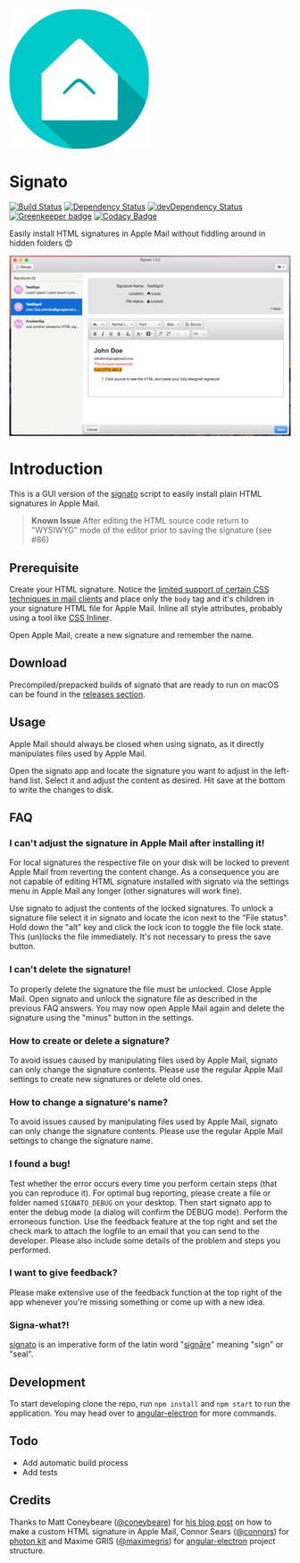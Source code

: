 <img src="./src/favicon.png" width="250"/>

# Signato

[![Build Status](https://travis-ci.org/Nolanus/signato-app.svg?branch=master)](https://travis-ci.org/Nolanus/signato-app)
[![Dependency Status](https://david-dm.org/Nolanus/signato-app.svg)](https://david-dm.org/Nolanus/signato-app)
[![devDependency Status](https://david-dm.org/Nolanus/signato-app/dev-status.svg)](https://david-dm.org/Nolanus/signato-app?type=dev)
[![Greenkeeper badge](https://badges.greenkeeper.io/Nolanus/signato-app.svg)](https://greenkeeper.io/)
[![Codacy Badge](https://api.codacy.com/project/badge/Grade/1116c1f1f410482aa9fa5d4a7f2a67ec)](https://www.codacy.com/app/sebastian-fuss/signato-app?utm_source=github.com&amp;utm_medium=referral&amp;utm_content=Nolanus/signato-app&amp;utm_campaign=Badge_Grade)

Easily install HTML signatures in Apple Mail without fiddling around in hidden folders 😍

![Signato App](./screen.png)

# Introduction

This is a GUI version of the [signato](https://github.com/Nolanus/signato) script to easily install plain HTML signatures in Apple Mail.

> **Known Issue** After editing the HTML source code return to "WYSIWYG" mode of the editor prior to saving the signature (see #86)

## Prerequisite

Create your HTML signature. Notice the [limited support of certain CSS techniques in mail clients](https://www.campaignmonitor.com/css/) and place only the `body` tag and it's children in your signature HTML file for Apple Mail. Inline all style attributes, probably using a tool like [CSS Inliner](https://inliner.cm/).

Open Apple Mail, create a new signature and remember the name.

## Download

Precompiled/prepacked builds of signato that are ready to run on macOS can be found in the [releases section](https://github.com/Nolanus/signato-app/releases).

## Usage

Apple Mail should always be closed when using signato, as it directly manipulates files used by Apple Mail.

Open the signato app and locate the signature you want to adjust in the left-hand list. Select it and adjust the content as desired. Hit save at the bottom to write the changes to disk.

## FAQ

### I can't adjust the signature in Apple Mail after installing it!

For local signatures the respective file on your disk will be locked to prevent Apple Mail from reverting the content change. As a consequence you are not capable of editing HTML signature installed with signato via the settings menu in Apple Mail any longer (other signatures will work fine).

Use signato to adjust the contents of the locked signatures. To unlock a signature file select it in signato and locate the icon next to the "File status". Hold down the "alt" key and click the lock icon to toggle the file lock state. This (un)locks the file immediately. It's not necessary to press the save button.  

### I can't delete the signature!

To properly delete the signature the file must be unlocked. Close Apple Mail. Open signato and unlock the signature file as described in the previous FAQ answers. You may now open Apple Mail again and delete the signature using the "minus" button in the settings.

### How to create or delete a signature?

To avoid issues caused by manipulating files used by Apple Mail, signato can only change the signature contents. Please use the regular Apple Mail settings to create new signatures or delete old ones.

### How to change a signature's name?

To avoid issues caused by manipulating files used by Apple Mail, signato can only change the signature contents. Please use the regular Apple Mail settings to change the signature name.

### I found a bug!

Test whether the error occurs every time you perform certain steps (that you can reproduce it). For optimal bug reporting, please create a file or folder named `SIGNATO_DEBUG` on your desktop. Then start signato app to enter the debug mode (a dialog will confirm the DEBUG mode). Perform the erroneous function. Use the feedback feature at the top right and set the check mark to attach the logfile to an email that you can send to the developer. Please also include some details of the problem and steps you performed.  

### I want to give feedback?

Please make extensive use of the feedback function at the top right of the app whenever you're missing something or come up with a new idea.

### Signa-what?!

[signato](https://en.wiktionary.org/wiki/signato) is an imperative form of the latin word "[signāre](http://www.latin-dictionary.net/definition/35028/signo-signare-signavi-signatus)" meaning "sign" or "seal".

## Development

To start developing clone the repo, run `npm install` and `npm start` to run the application. You may head over to [angular-electron](https://github.com/maximegris/angular-electron) for more commands.

## Todo

- Add automatic build process
- Add tests

## Credits

Thanks to Matt Coneybeare ([@coneybeare](https://github.com/coneybeare)) for [his blog post](http://matt.coneybeare.me/how-to-make-an-html-signature-in-apple-mail-for-sierra-os-x-10-dot-12/) on how to make a custom HTML signature in Apple Mail, Connor Sears ([@connors](https://github.com/connors)) for [photon kit](http://photonkit.com/) and Maxime GRIS ([@maximegris](https://github.com/maximegris)) for [angular-electron](https://github.com/maximegris/angular-electron) project structure.   

